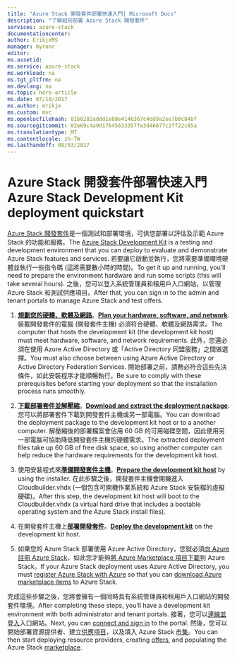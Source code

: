 ```yaml
---
title: "Azure Stack 開發套件部署快速入門| Microsoft Docs"
description: "了解如何部署 Azure Stack 開發套件"
services: azure-stack
documentationcenter: 
author: ErikjeMS
manager: byronr
editor: 
ms.assetid: 
ms.service: azure-stack
ms.workload: na
ms.tgt_pltfrm: na
ms.devlang: na
ms.topic: hero-article
ms.date: 07/10/2017
ms.author: erikje
ms.custom: mvc
ms.openlocfilehash: 81b6282addd1e88e4146367c4dd9a2ee7b8c84bf
ms.sourcegitcommit: 02e69c4a9d17645633357fe3d46677c2ff22c85a
ms.translationtype: MT
ms.contentlocale: zh-TW
ms.lasthandoff: 08/03/2017
---
```

# <a name="azure-stack-development-kit-deployment-quickstart"></a><span data-ttu-id="afadb-103">Azure Stack 開發套件部署快速入門</span><span class="sxs-lookup"><span data-stu-id="afadb-103">Azure Stack Development Kit deployment quickstart</span></span>

<span data-ttu-id="afadb-104">[Azure Stack 開發套件](azure-stack-poc.md)是一個測試和部署環境，可供您部署以評估及示範 Azure Stack 的功能和服務。</span><span class="sxs-lookup"><span data-stu-id="afadb-104">The [Azure Stack Development Kit](azure-stack-poc.md) is a testing and development environment that you can deploy to evaluate and demonstrate Azure Stack features and services.</span></span> <span data-ttu-id="afadb-105">若要讓它啟動並執行，您將需要準備環境硬體並執行一些指令碼 (這將需要數小時的時間)。</span><span class="sxs-lookup"><span data-stu-id="afadb-105">To get it up and running, you’ll need to prepare the environment hardware and run some scripts (this will take several hours).</span></span> <span data-ttu-id="afadb-106">之後，您可以登入系統管理員和租用戶入口網站，以管理 Azure Stack 和測試供應項目。</span><span class="sxs-lookup"><span data-stu-id="afadb-106">After that, you can sign in to the admin and tenant portals to manage Azure Stack and test offers.</span></span> 

1. <span data-ttu-id="afadb-107">[**規劃您的硬體、軟體及網路**](azure-stack-deploy.md)。</span><span class="sxs-lookup"><span data-stu-id="afadb-107">[**Plan your hardware, software, and network**](azure-stack-deploy.md).</span></span> <span data-ttu-id="afadb-108">裝載開發套件的電腦 (開發套件主機) 必須符合硬體、軟體及網路需求。</span><span class="sxs-lookup"><span data-stu-id="afadb-108">The computer that hosts the development kit (the development kit host) must meet hardware, software, and network requirements.</span></span> <span data-ttu-id="afadb-109">此外，您還必須在使用 Azure Active Directory 或「Active Directory 同盟服務」之間做選擇。</span><span class="sxs-lookup"><span data-stu-id="afadb-109">You must also choose between using Azure Active Directory or Active Directory Federation Services.</span></span> <span data-ttu-id="afadb-110">開始部署之前，請務必符合這些先決條件，如此安裝程序才能順暢執行。</span><span class="sxs-lookup"><span data-stu-id="afadb-110">Be sure to comply with these prerequisites before starting your deployment so that the installation process runs smoothly.</span></span> 

2. <span data-ttu-id="afadb-111">[**下載部署套件並解壓縮**](azure-stack-run-powershell-script.md#download-and-extract-the-development-kit)。</span><span class="sxs-lookup"><span data-stu-id="afadb-111">[**Download and extract the deployment package**](azure-stack-run-powershell-script.md#download-and-extract-the-development-kit).</span></span> <span data-ttu-id="afadb-112">您可以將部署套件下載到開發套件主機或另一部電腦。</span><span class="sxs-lookup"><span data-stu-id="afadb-112">You can download the deployment package to the development kit host or to a another computer.</span></span> <span data-ttu-id="afadb-113">解壓縮後的部署檔案會佔用 60 GB 的可用磁碟空間，因此使用另一部電腦可協助降低開發套件主機的硬體需求。</span><span class="sxs-lookup"><span data-stu-id="afadb-113">The extracted deployment files take up 60 GB of free disk space, so using another computer can help reduce the hardware requirements for the development kit host.</span></span>

3. <span data-ttu-id="afadb-114">使用安裝程式來[**準備開發套件主機**](azure-stack-run-powershell-script.md#prepare-the-development-kit-host)。</span><span class="sxs-lookup"><span data-stu-id="afadb-114">[**Prepare the development kit host**](azure-stack-run-powershell-script.md#prepare-the-development-kit-host) by using the installer.</span></span> <span data-ttu-id="afadb-115">在此步驟之後，開發套件主機會開機進入 Cloudbuilder.vhdx (一個包含可開機作業系統和 Azure Stack 安裝檔的虛擬硬碟)。</span><span class="sxs-lookup"><span data-stu-id="afadb-115">After this step, the development kit host will boot to the Cloudbuilder.vhdx (a virtual hard drive that includes a bootable operating system and the Azure Stack install files).</span></span>

4. <span data-ttu-id="afadb-116">在開發套件主機上[**部署開發套件**](azure-stack-run-powershell-script.md#deploy-the-development-kit)。</span><span class="sxs-lookup"><span data-stu-id="afadb-116">[**Deploy the development kit**](azure-stack-run-powershell-script.md#deploy-the-development-kit) on the development kit host.</span></span>

5. <span data-ttu-id="afadb-117">如果您的 Azure Stack 部署使用 Azure Active Directory，您就必須[向 Azure 註冊 Azure Stack](azure-stack-register.md)，如此您才能夠[將 Azure Marketplace 項目下載](azure-stack-download-azure-marketplace-item.md)到 Azure Stack。</span><span class="sxs-lookup"><span data-stu-id="afadb-117">If your Azure Stack deployment uses Azure Active Directory, you must [register Azure Stack with Azure](azure-stack-register.md) so that you can [download Azure marketplace items](azure-stack-download-azure-marketplace-item.md) to Azure Stack.</span></span>

<span data-ttu-id="afadb-118">完成這些步驟之後，您將會擁有一個同時具有系統管理員和租用戶入口網站的開發套件環境。</span><span class="sxs-lookup"><span data-stu-id="afadb-118">After completing these steps, you’ll have a development kit environment with both administrator and tenant portals.</span></span> <span data-ttu-id="afadb-119">接著，您可以[連線並登入](azure-stack-connect-azure-stack.md)入口網站。</span><span class="sxs-lookup"><span data-stu-id="afadb-119">Next, you can [connect and sign in](azure-stack-connect-azure-stack.md) to the portal.</span></span> <span data-ttu-id="afadb-120">然後，您可以開始部署資源提供者、建立[供應項目](azure-stack-key-features.md#regions-services-plans-offers-and-subscriptions)，以及填入 Azure Stack [市集](azure-stack-marketplace.md)。</span><span class="sxs-lookup"><span data-stu-id="afadb-120">You can then start deploying resource providers, creating [offers](azure-stack-key-features.md#regions-services-plans-offers-and-subscriptions), and populating the Azure Stack [marketplace](azure-stack-marketplace.md).</span></span>
